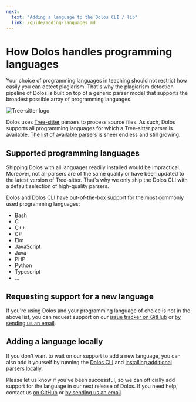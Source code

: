 ```yaml
---
next:
  text: "Adding a language to the Dolos CLI / lib"
  link: /guide/adding-languages.md
---
```


# How Dolos handles programming languages

Your choice of programming languages in teaching should not restrict how easily you can detect plagiarism.
That's why the plagiarism detection pipeline of Dolos is built on top of a generic parser model that supports the broadest possible array of programming languages.

![Tree-sitter logo](https://tree-sitter.github.io/tree-sitter/assets/images/tree-sitter-small.png)

Dolos uses [Tree-sitter](https://tree-sitter.github.io/tree-sitter/) parsers to process source files.
As such, Dolos supports all programming languages for which a Tree-sitter parser is available.
[The list of available parsers](https://tree-sitter.github.io/tree-sitter/#available-parsers) is sheer endless and still growing.

## Supported programming languages

Shipping Dolos with all languages readily installed would be impractical.
Moreover, not all parsers are of the same quality or have been updated to the latest version of Tree-sitter.
That's why we only ship the Dolos CLI with a default selection of high-quality parsers.

Dolos and Dolos CLI have out-of-the-box support for the most commonly used programming languages:

- Bash
- C
- C++
- C#
- Elm
- JavaScript
- Java
- PHP
- Python
- Typescript
- ...

## Requesting support for a new language

If you're using Dolos and your programming language of choice is not in the above list, you can request support
on our [issue tracker on GitHub](https://github.com/dodona-edu/dolos/issues/1029) or [by sending us an email](mailto:dodona@ugent.be).

## Adding a language locally

If you don't want to wait on our support to add a new language, you can also add it yourself by running the [Dolos CLI](/guide/installation) and [installing additional parsers locally](/guide/adding-languages.md).

Please let us know if you've been successful, so we can officially add support for the language in our next release of Dolos.
If you need help, contact us [on GitHub](https://github.com/dodona-edu/dolos/issues/1029) or [by sending us an email](mailto:dodona@ugent.be).
